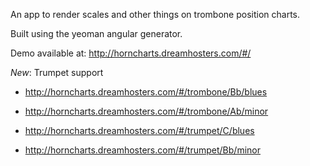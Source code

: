 An app to render scales and other things on trombone position charts.

Built using the yeoman angular generator.

Demo available at: http://horncharts.dreamhosters.com/#/

*New*: Trumpet support

- http://horncharts.dreamhosters.com/#/trombone/Bb/blues
- http://horncharts.dreamhosters.com/#/trombone/Ab/minor

- http://horncharts.dreamhosters.com/#/trumpet/C/blues
- http://horncharts.dreamhosters.com/#/trumpet/Bb/minor
